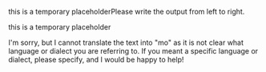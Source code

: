 this is a temporary placeholderPlease write the output from left to right.

this is a temporary placeholder

I'm sorry, but I cannot translate the text into "mo" as it is not clear what language or dialect you are referring to. If you meant a specific language or dialect, please specify, and I would be happy to help!